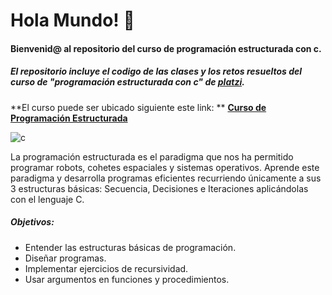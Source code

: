 # Hola Mundo! 👋

#### Bienvenid@ al repositorio del curso de programación estructurada con c.

##### El repositorio incluye el codigo de las clases y los retos resueltos del curso de "programación estructurada con c" de [platzi].

**El curso puede ser ubicado siguiente este link: ** **[Curso de Programación Estructurada]**

![c](https://thumbor.cdn.classpert.com/GoaQhOSbNZRxWXvR0nTyeKlQAM4=/768x0/https%3A%2F%2Fcdn.classpert.com%2Fuploads%2Fpost__lenguajes-de-programacion-mas-usados-c-4983aa9055b9ae95789f9b7f77587184.jpg)

La programación estructurada es el paradigma que nos ha permitido programar robots, cohetes espaciales y sistemas operativos. Aprende este paradigma y desarrolla programas eficientes recurriendo únicamente a sus 3 estructuras básicas: Secuencia, Decisiones e Iteraciones aplicándolas con el lenguaje C.

##### Objetivos:

* Entender las estructuras básicas de programación.
* Diseñar programas.
* Implementar ejercicios de recursividad.
* Usar argumentos en funciones y procedimientos.








[platzi]:https://platzi.com/
[Curso de Programación Estructurada]:https://platzi.com/cursos/programacion-estructurada/


